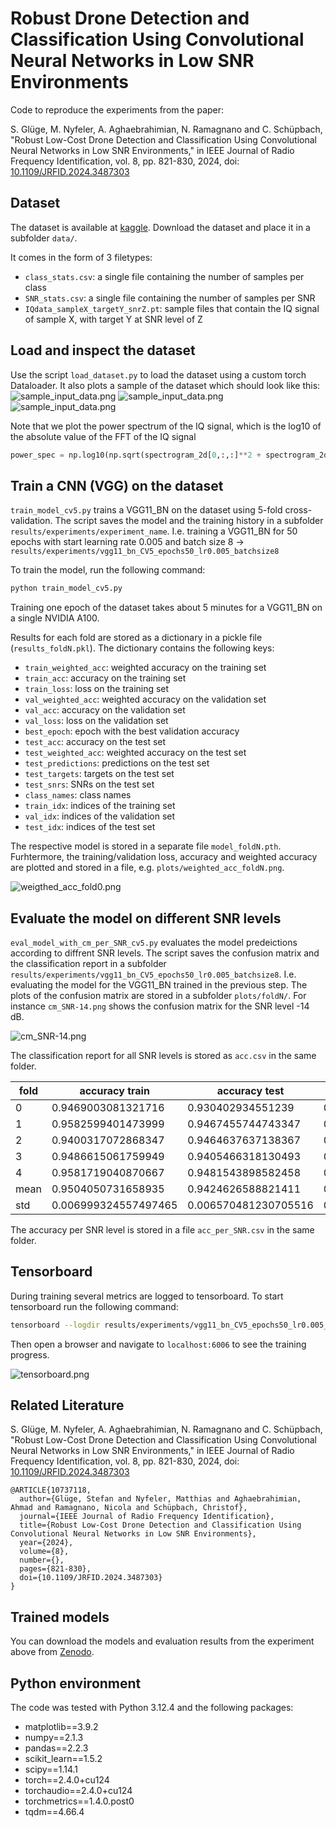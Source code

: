 # Robust Drone Detection and Classification Using Convolutional Neural Networks in Low SNR Environments
Code to reproduce the experiments from the paper:

S. Glüge, M. Nyfeler, A. Aghaebrahimian, N. Ramagnano and C. Schüpbach, "Robust Low-Cost Drone Detection and Classification Using Convolutional Neural Networks in Low SNR Environments," in IEEE Journal of Radio Frequency Identification, vol. 8, pp. 821-830, 2024, doi: [10.1109/JRFID.2024.3487303](https://doi.org/10.1109/JRFID.2024.3487303)

## Dataset
The dataset is available at [kaggle](https://www.kaggle.com/datasets/sgluege/noisy-drone-rf-signal-classification-v2). Download the dataset and place it in a subfolder `data/`. 

It comes in the form of 3 filetypes:
- `class_stats.csv`: a single file containing the number of samples per class
- `SNR_stats.csv`:  a single file containing the number of samples per SNR
- `IQdata_sampleX_targetY_snrZ.pt`: sample files that contain the IQ signal of sample X, with target Y at SNR level of Z

## Load and inspect the dataset
Use the script `load_dataset.py` to load the dataset using a custom torch Dataloader. It also plots a sample of the dataset which should look like this: 
![sample_input_data.png](doc/img/Noise_snr22.png)
![sample_input_data.png](doc/img/DJI_snr30.png)
![sample_input_data.png](doc/img/Taranis_snr-4.png)

Note that we plot the power spectrum of the IQ signal, which is the log10 of the absolute value of the FFT of the IQ signal 
```python
power_spec = np.log10(np.sqrt(spectrogram_2d[0,:,:]**2 + spectrogram_2d[1,:,:]**2))
```

## Train a CNN (VGG) on the dataset
`train_model_cv5.py` trains a VGG11_BN on the dataset using 5-fold cross-validation. The script saves the model and the training history in a subfolder `results/experiments/experiment_name`. I.e. training a VGG11_BN for 50 epochs with start learning rate 0.005 and batch size 8 ->
`results/experiments/vgg11_bn_CV5_epochs50_lr0.005_batchsize8`

To train the model, run the following command:
```bash
python train_model_cv5.py
```

Training one epoch of the dataset takes about 5 minutes for a VGG11_BN on a single NVIDIA A100.

Results for each fold are stored as a dictionary in a pickle file (`results_foldN.pkl`). The dictionary contains the following keys:
- `train_weighted_acc`: weighted accuracy on the training set
- `train_acc`: accuracy on the training set
- `train_loss`: loss on the training set
- `val_weighted_acc`: weighted accuracy on the validation set
- `val_acc`: accuracy on the validation set
- `val_loss`: loss on the validation set
- `best_epoch`: epoch with the best validation accuracy
- `test_acc`: accuracy on the test set
- `test_weighted_acc`: weighted accuracy on the test set
- `test_predictions`: predictions on the test set
- `test_targets`: targets on the test set
- `test_snrs`: SNRs on the test set
- `class_names`: class names
- `train_idx`: indices of the training set
- `val_idx`: indices of the validation set
- `test_idx`: indices of the test set

The respective model is stored in a separate file `model_foldN.pth`. Furhtermore, the training/validation loss, accuracy and weighted accuracy are plotted and stored in a file, e.g. `plots/weighted_acc_foldN.png`.

![weigthed_acc_fold0.png](doc/img/weigthed_acc_fold0.png)

## Evaluate the model on different SNR levels
`eval_model_with_cm_per_SNR_cv5.py` evaluates the model predeictions according to diffrent SNR levels. The script saves the confusion matrix and the classification report in a subfolder `results/experiments/vgg11_bn_CV5_epochs50_lr0.005_batchsize8`. I.e. evaluating the model for the VGG11_BN trained in the previous step. The plots of the confusion matrix are stored in a subfolder `plots/foldN/`. For instance `cm_SNR-14.png` shows the confusion matrix for the SNR level -14 dB.

![cm_SNR-14.png](doc/img/cm_SNR-14.0.png)

The classification report for all SNR levels is stored as `acc.csv` in the same folder.

| fold | accuracy train | accuracy test | weighted accuracy train | weighted accuracy test | best_epoch |
|------|----------------|---------------|-------------------------|------------------------|------------|
| 0    | 0.9469003081321716 | 0.930402934551239 | 0.9466673135757446 | 0.9268965125083923 | 49         |
| 1    | 0.9582599401473999 | 0.9467455744743347 | 0.9585657119750977 | 0.927419126033783 | 39         |
| 2    | 0.9400317072868347 | 0.9464637637138367 | 0.939556360244751 | 0.9236124753952026 | 24         |
| 3    | 0.9486615061759949 | 0.9405466318130493 | 0.9485337734222412 | 0.9301179051399231 | 46         |
| 4    | 0.9581719040870667 | 0.9481543898582458 | 0.9575132131576538 | 0.9338380098342896 | 43         |
| mean | 0.9504050731658935 | 0.9424626588821411 | 0.9501672744750976 | 0.9283768057823181 | 40.2       |
| std  | 0.006999324557497465 | 0.006570481230705516 | 0.007099381949997308 | 0.0034253011367031045 | 8.749857141690944 |

The accuracy per SNR level is stored in a file `acc_per_SNR.csv` in the same folder.

## Tensorboard
During training several metrics are logged to tensorboard. To start tensorboard run the following command:
```bash
tensorboard --logdir results/experiments/vgg11_bn_CV5_epochs50_lr0.005_batchsize8
```
Then open a browser and navigate to `localhost:6006` to see the training progress.

![tensorboard.png](doc/img/tensorboard.png)

## Related Literature
S. Glüge, M. Nyfeler, A. Aghaebrahimian, N. Ramagnano and C. Schüpbach, "Robust Low-Cost Drone Detection and Classification Using Convolutional Neural Networks in Low SNR Environments," in IEEE Journal of Radio Frequency Identification, vol. 8, pp. 821-830, 2024, doi: [10.1109/JRFID.2024.3487303](https://doi.org/10.1109/JRFID.2024.3487303)

```
@ARTICLE{10737118,
  author={Glüge, Stefan and Nyfeler, Matthias and Aghaebrahimian, Ahmad and Ramagnano, Nicola and Schüpbach, Christof},
  journal={IEEE Journal of Radio Frequency Identification}, 
  title={Robust Low-Cost Drone Detection and Classification Using Convolutional Neural Networks in Low SNR Environments}, 
  year={2024},
  volume={8},
  number={},
  pages={821-830},
  doi={10.1109/JRFID.2024.3487303}
}
```

## Trained models
You can download the models and evaluation results from the experiment above from [Zenodo](https://zenodo.org/records/14065652).

## Python environment
The code was tested with Python 3.12.4 and the following packages:
- matplotlib==3.9.2
- numpy==2.1.3
- pandas==2.2.3
- scikit_learn==1.5.2
- scipy==1.14.1
- torch==2.4.0+cu124
- torchaudio==2.4.0+cu124
- torchmetrics==1.4.0.post0
- tqdm==4.66.4
